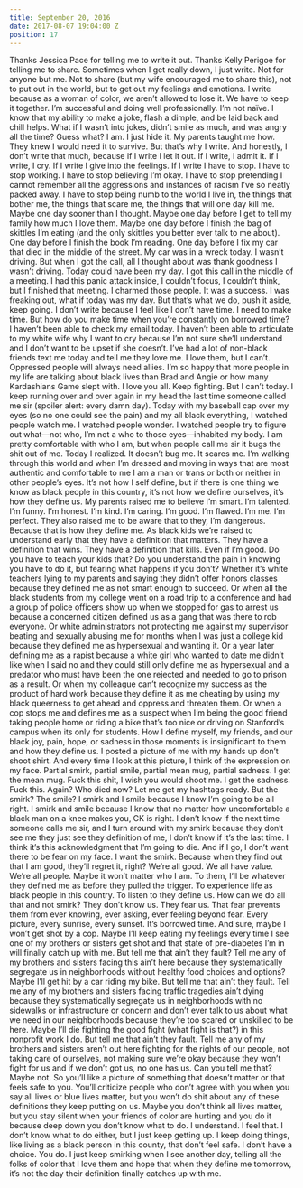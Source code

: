 ```yaml
---
title: September 20, 2016
date: 2017-08-07 19:04:00 Z
position: 17
---
```


Thanks Jessica Pace for telling me to write it out. Thanks Kelly Perigoe for telling me to share.
Sometimes when I get really down, I just write. Not for anyone but me. Not to share (but my wife encouraged me to share this), not to put out in the world, but to get out my feelings and emotions. I write because as a woman of color, we aren’t allowed to lose it. We have to keep it together. I’m successful and doing well professionally. I’m not naïve. I know that my ability to make a joke, flash a dimple, and be laid back and chill helps. What if I wasn’t into jokes, didn’t smile as much, and was angry all the time?
Guess what? I am. I just hide it. My parents taught me how. They knew I would need it to survive.
But that’s why I write. And honestly, I don’t write that much, because if I write I let it out. If I write, I admit it. If I write, I cry. If I write I give into the feelings. If I write I have to stop. I have to stop working. I have to stop believing I’m okay. I have to stop pretending I cannot remember all the aggressions and instances of racism I’ve so neatly packed away. I have to stop being numb to the world I live in, the things that bother me, the things that scare me, the things that will one day kill me. Maybe one day sooner than I thought. Maybe one day before I get to tell my family how much I love them. Maybe one day before I finish the bag of skittles I’m eating (and the only skittles you better ever talk to me about). One day before I finish the book I’m reading. One day before I fix my car that died in the middle of the street.
My car was in a wreck today. I wasn’t driving. But when I got the call, all I thought about was thank goodness I wasn’t driving. Today could have been my day. I got this call in the middle of a meeting. I had this panic attack inside, I couldn’t focus, I couldn’t think, but I finished that meeting. I charmed those people. It was a success. I was freaking out, what if today was my day. But that’s what we do, push it aside, keep going.
I don’t write because I feel like I don’t have time. I need to make time. But how do you make time when you’re constantly on borrowed time? I haven’t been able to check my email today. I haven’t been able to articulate to my white wife why I want to cry because I’m not sure she’ll understand and I don’t want to be upset if she doesn’t. I’ve had a lot of non-black friends text me today and tell me they love me. I love them, but I can’t. Oppressed people will always need allies. I’m so happy that more people in my life are talking about black lives than Brad and Angie or how many Kardashians Game slept with. I love you all. Keep fighting. But I can’t today.
I keep running over and over again in my head the last time someone called me sir (spoiler alert: every damn day). Today with my baseball cap over my eyes (so no one could see the pain) and my all black everything, I watched people watch me. I watched people wonder. I watched people try to figure out what—not who, I’m not a who to those eyes—inhabited my body.
I am pretty comfortable with who I am, but when people call me sir it bugs the shit out of me. Today I realized. It doesn’t bug me. It scares me. I’m walking through this world and when I’m dressed and moving in ways that are most authentic and comfortable to me I am a man or trans or both or neither in other people’s eyes. It’s not how I self define, but if there is one thing we know as black people in this country, it’s not how we define ourselves, it’s how they define us.
My parents raised me to believe I’m smart. I’m talented. I’m funny. I’m honest. I’m kind. I’m caring. I’m good. I’m flawed. I’m me. I’m perfect. They also raised me to be aware that to they, I’m dangerous. Because that is how they define me. As black kids we’re raised to understand early that they have a definition that matters. They have a definition that wins. They have a definition that kills. Even if I’m good. Do you have to teach your kids that? Do you understand the pain in knowing you have to do it, but fearing what happens if you don’t?
Whether it’s white teachers lying to my parents and saying they didn’t offer honors classes because they defined me as not smart enough to succeed. Or when all the black students from my college went on a road trip to a conference and had a group of police officers show up when we stopped for gas to arrest us because a concerned citizen defined us as a gang that was there to rob everyone. Or white administrators not protecting me against my supervisor beating and sexually abusing me for months when I was just a college kid because they defined me as hypersexual and wanting it. Or a year later defining me as a rapist because a white girl who wanted to date me didn’t like when I said no and they could still only define me as hypersexual and a predator who must have been the one rejected and needed to go to prison as a result. Or when my colleague can’t recognize my success as the product of hard work because they define it as me cheating by using my black queerness to get ahead and oppress and threaten them. Or when a cop stops me and defines me as a suspect when I’m being the good friend taking people home or riding a bike that’s too nice or driving on Stanford’s campus when its only for students.
How I define myself, my friends, and our black joy, pain, hope, or sadness in those moments is insignificant to them and how they define us.
I posted a picture of me with my hands up don’t shoot shirt. And every time I look at this picture, I think of the expression on my face. Partial smirk, partial smile, partial mean mug, partial sadness. I get the mean mug. Fuck this shit, I wish you would shoot me. I get the sadness. Fuck this. Again? Who died now? Let me get my hashtags ready. But the smirk? The smile?
I smirk and I smile because I know I’m going to be all right. I smirk and smile because I know that no matter how uncomfortable a black man on a knee makes you, CK is right. I don’t know if the next time someone calls me sir, and I turn around with my smirk because they don’t see me they just see they definition of me, I don’t know if it’s the last time. I think it’s this acknowledgment that I’m going to die. And if I go, I don’t want there to be fear on my face. I want the smirk. Because when they find out that I am good, they’ll regret it, right? We’re all good. We all have value. We’re all people. Maybe it won’t matter who I am. To them, I’ll be whatever they defined me as before they pulled the trigger. To experience life as black people in this country. To listen to they define us. How can we do all that and not smirk? They don’t know us. They fear us. That fear prevents them from ever knowing, ever asking, ever feeling beyond fear. Every picture, every sunrise, every sunset. It’s borrowed time. And sure, maybe I won’t get shot by a cop. Maybe I’ll keep eating my feelings every time I see one of my brothers or sisters get shot and that state of pre-diabetes I’m in will finally catch up with me. But tell me that ain’t they fault? Tell me any of my brothers and sisters facing this ain’t here because they systematically segregate us in neighborhoods without healthy food choices and options? Maybe I’ll get hit by a car riding my bike. But tell me that ain’t they fault. Tell me any of my brothers and sisters facing traffic tragedies ain’t dying because they systematically segregate us in neighborhoods with no sidewalks or infrastructure or concern and don’t ever talk to us about what we need in our neighborhoods because they’re too scared or unskilled to be here. Maybe I’ll die fighting the good fight (what fight is that?) in this nonprofit work I do. But tell me that ain’t they fault. Tell me any of my brothers and sisters aren’t out here fighting for the rights of our people, not taking care of ourselves, not making sure we’re okay because they won’t fight for us and if we don’t got us, no one has us.
Can you tell me that? Maybe not. So you’ll like a picture of something that doesn’t matter or that feels safe to you. You’ll criticize people who don’t agree with you when you say all lives or blue lives matter, but you won’t do shit about any of these definitions they keep putting on us. Maybe you don’t think all lives matter, but you stay silent when your friends of color are hurting and you do it because deep down you don’t know what to do. I understand. I feel that. I don’t know what to do either, but I just keep getting up. I keep doing things, like living as a black person in this county, that don’t feel safe. I don’t have a choice. You do. I just keep smirking when I see another day, telling all the folks of color that I love them and hope that when they define me tomorrow, it’s not the day their definition finally catches up with me.

